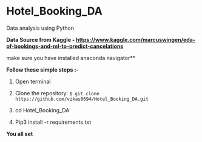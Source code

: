 # Hotel_Booking_DA
Data analysis using Python


**Data Source from Kaggle - https://www.kaggle.com/marcuswingen/eda-of-bookings-and-ml-to-predict-cancelations**


make sure you have installed anaconda navigator**

**Follow these simple steps  :-**

1. Open terminal

2. Clone the repository: ``$ git clone https://github.com/vikas0694/Hotel_Booking_DA.git``

3. cd Hotel_Booking_DA

4. Pip3 install -r requirements.txt

**You all set** 

